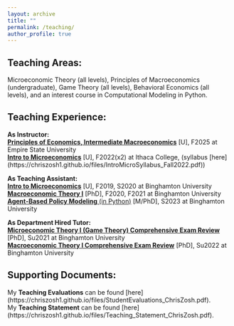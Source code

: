 ```yaml
---
layout: archive
title: ""
permalink: /teaching/
author_profile: true
---
```

<h2>Teaching Areas:</h2>
Microeconomic Theory (all levels), Principles of Macroeconomics (undergraduate), Game Theory (all levels), Behavioral Economics (all levels), and an interest course in Computational Modeling in Python.

<h2>Teaching Experience:</h2>
<b>As Instructor:</b><br>
<a href="https://catalog.sunyempire.edu/courses/econ/"><b>Principles of Economics, Intermediate Macroeconomics</b></a> [U], F2025 at Empire State University<br>
<a href="https://www.coursicle.com/ithaca/courses/ECON/12200/"><b>Intro to Microeconomics</b></a> [U], F2022(x2) at Ithaca College, (syllabus [here](https://chriszosh1.github.io/files/IntroMicroSyllabus_Fall2022.pdf))

<b>As Teaching Assistant:</b><br>
<a href="https://catalog.binghamton.edu/preview_course_nopop.php?catoid=2&coid=17388/"><b>Intro to Microeconomics</b></a> [U], F2019, S2020 at Binghamton University<br>
<a href="https://catalog.binghamton.edu/preview_course_nopop.php?catoid=2&coid=17414"><b>Macroeconomic Theory I</b></a> [PhD], F2020, F2021 at Binghamton University<br>
<a href="https://catalog.binghamton.edu/preview_course_nopop.php?catoid=2&coid=17418"><b>Agent-Based Policy Modeling</b> (in Python)</a> [M/PhD], S2023 at Binghamton University

<b>As Department Hired Tutor:</b><br>
<a href="https://catalog.binghamton.edu/preview_course_nopop.php?catoid=2&coid=17412"><b>Microeconomic Theory I (Game Theory) Comprehensive Exam Review</b></a> [PhD], Su2021 at Binghamton University<br>
<a href="https://catalog.binghamton.edu/preview_course_nopop.php?catoid=2&coid=17414"><b>Macroeconomic Theory I Comprehensive Exam Review</b></a> [PhD], Su2022 at Binghamton University

<h2>Supporting Documents:</h2>
My <b>Teaching Evaluations</b> can be found [here](https://chriszosh1.github.io/files/StudentEvaluations_ChrisZosh.pdf).<br>
My <b>Teaching Statement</b> can be found [here](https://chriszosh1.github.io/files/Teaching_Statement_ChrisZosh.pdf).